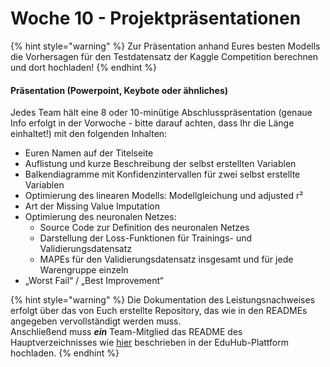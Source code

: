 # Woche 10 - Projektpräsentationen

{% hint style="warning" %}
Zur Präsentation anhand Eures besten Modells die Vorhersagen für den Testdatensatz der Kaggle Competition berechnen und dort hochladen!
{% endhint %}

#### Präsentation (Powerpoint, Keybote oder ähnliches)

Jedes Team hält eine 8 oder 10-minütige Abschlusspräsentation (genaue Info erfolgt in der Vorwoche - bitte darauf achten, dass Ihr die Länge einhaltet!) mit den folgenden Inhalten:

* Euren Namen auf der Titelseite
* Auflistung und kurze Beschreibung der selbst erstellten Variablen
* Balkendiagramme mit Konfidenzintervallen für zwei selbst erstellte Variablen
* Optimierung des linearen Modells: Modellgleichung und adjusted r²
* Art der Missing Value Imputation
* Optimierung des neuronalen Netzes:
  * Source Code zur Definition des neuronalen Netzes
  * Darstellung der Loss-Funktionen für Trainings- und Validierungsdatensatz
  * MAPEs für den Validierungsdatensatz insgesamt und für jede Warengruppe einzeln
* „Worst Fail“ / „Best Improvement“

{% hint style="warning" %}
Die Dokumentation des Leistungsnachweises erfolgt über das von Euch erstellte Repository, das wie in den READMEs angegeben vervollständigt werden muss.\
Anschließend muss _**ein**_ Team-Mitglied das README des Hauptverzeichnisses wie [hier](https://opencampus.gitbook.io/opencampus-machine-learning-program/projects/requirements#submitting-your-project) beschrieben in der EduHub-Plattform hochladen.
{% endhint %}
